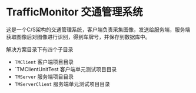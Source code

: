 # TrafficMonitor 交通管理系统
这是一个C/S架构的交通管理系统，客户端负责采集图像，发送给服务端，服务端获取图像后对图像进行识别，得到车牌号，并保存到数据库中。

解决方案目录下有四个子目录
- `TMClient` 客户端项目目录
- `TMClientUnitTest 客户端单元测试项目目录
- `TMServer` 服务端项目目录
- `TMServerClient` 服务端单元测试项目目录
